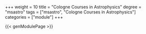 +++
weight = 10
title = "Cologne Courses in Astrophysics"
degree = "msastro"
tags = ["msastro", "Cologne Courses in Astrophysics"]
categories = ["module"]
+++

{{< genModulePage >}}
